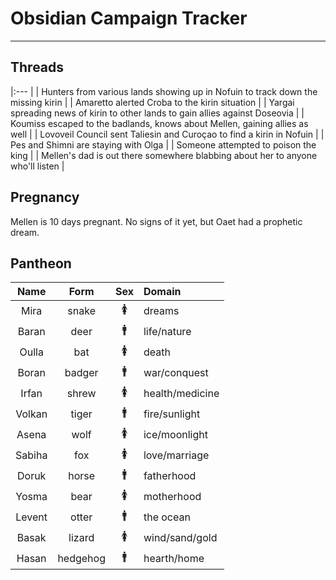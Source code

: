 # Obsidian Campaign Tracker

---

## Threads

|:--- |
| Hunters from various lands showing up in Nofuin to track down the missing kirin |
| Amaretto alerted Croba to the kirin situation |
| Yargai spreading news of kirin to other lands to gain allies against Doseovia |
| Koumiss escaped to the badlands, knows about Mellen, gaining allies as well |
| Lovoveil Council sent Taliesin and Curoçao to find a kirin in Nofuin |
| Pes and Shimni are staying with Olga |
| Someone attempted to poison the king |
| Mellen's dad is out there somewhere blabbing about her to anyone who'll listen |

## Pregnancy
Mellen is 10 days pregnant. No signs of it yet, but Oaet had a prophetic dream.

## Pantheon

| Name | Form | Sex | Domain |
|:---:|:---:|:---:|:--- |
| Mira | snake | 🚺 | dreams |
| Baran | deer | 🚹 | life/nature |
| Oulla | bat | 🚺 | death |
| Boran | badger | 🚹 | war/conquest |
| Irfan | shrew | 🚺 | health/medicine |
| Volkan | tiger | 🚹 | fire/sunlight |
| Asena | wolf | 🚺 | ice/moonlight |
| Sabiha | fox | 🚺 | love/marriage |
| Doruk | horse | 🚹 | fatherhood |
| Yosma | bear | 🚺 | motherhood |
| Levent | otter | 🚹 | the ocean |
| Basak | lizard | 🚺 | wind/sand/gold |
| Hasan | hedgehog | 🚹 | hearth/home |
